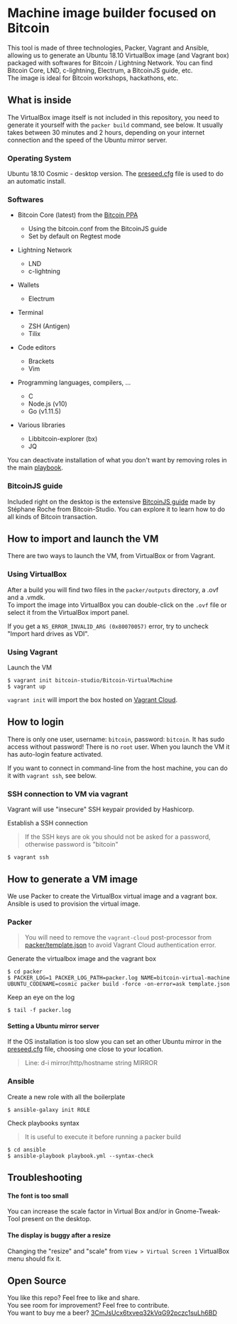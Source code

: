 # Machine image builder focused on Bitcoin

This tool is made of three technologies, Packer, Vagrant and Ansible, allowing us to generate an Ubuntu 18.10 VirtualBox 
image (and Vagrant box) packaged with softwares for Bitcoin / Lightning Network. You can find Bitcoin Core, LND, c-lightning, 
Electrum, a BitcoinJS guide, etc. <br/>
The image is ideal for Bitcoin workshops, hackathons, etc.


## What is inside

The VirtualBox image itself is not included in this repository, you need to generate it yourself with the `packer build` command, see below.
It usually takes between 30 minutes and 2 hours, depending on your internet connection and the speed of the Ubuntu mirror server.

### Operating System

Ubuntu 18.10 Cosmic - desktop version.
The [preseed.cfg](packer/http/preseed.cfg) file is used to do an automatic install.

### Softwares

- Bitcoin Core (latest) from the [Bitcoin PPA](https://launchpad.net/~bitcoin/+archive/ubuntu/bitcoin) 
  - Using the bitcoin.conf from the BitcoinJS guide
  - Set by default on Regtest mode

- Lightning Network  
  - LND
  - c-lightning  
  
- Wallets
  - Electrum  

- Terminal
  - ZSH (Antigen)
  - Tilix
    
- Code editors
  - Brackets
  - Vim

- Programming languages, compilers, ...
  - C
  - Node.js (v10)
  - Go (v1.11.5)  

- Various libraries
  - Libbitcoin-explorer (bx)
  - JQ


You can deactivate installation of what you don't want by removing roles in the main [playbook](ansible/playbook.yml).


### BitcoinJS guide

Included right on the desktop is the extensive [BitcoinJS guide](https://github.com/bitcoin-studio/Bitcoin-Programming-with-BitcoinJS)
made by Stéphane Roche from Bitcoin-Studio. You can explore it to learn how to do all kinds of Bitcoin transaction.


## How to import and launch the VM

There are two ways to launch the VM, from VirtualBox or from Vagrant.

### Using VirtualBox

After a build you will find two files in the `packer/outputs` directory, a .ovf and a .vmdk.  
To import the image into VirtualBox you can double-click on the `.ovf` file or select it from the VirtualBox import panel.

If you get a `NS_ERROR_INVALID_ARG (0x80070057)` error, try to uncheck "Import hard drives as VDI".  


### Using Vagrant

Launch the VM
```
$ vagrant init bitcoin-studio/Bitcoin-VirtualMachine
$ vagrant up
```

`vagrant init` will import the box hosted on [Vagrant Cloud](https://app.vagrantup.com/bitcoin-studio/boxes/Bitcoin-VirtualMachine).


## How to login

There is only one user, username: `bitcoin`, password: `bitcoin`. 
It has sudo access without password!
There is no `root` user.
When you launch the VM it has auto-login feature activated.

If you want to connect in command-line from the host machine, you can do it with `vagrant ssh`, see below.

### SSH connection to VM via vagrant

Vagrant will use "insecure" SSH keypair provided by Hashicorp.

Establish a SSH connection
> If the SSH keys are ok you should not be asked for a password, otherwise password is "bitcoin"
```
$ vagrant ssh
```


## How to generate a VM image 

We use Packer to create the VirtualBox virtual image and a vagrant box.
Ansible is used to provision the virtual image.

### Packer
> You will need to remove the `vagrant-cloud` post-processor from [packer/template.json](packer/template.json)
> to avoid Vagrant Cloud authentication error. 

Generate the virtualbox image and the vagrant box
```
$ cd packer
$ PACKER_LOG=1 PACKER_LOG_PATH=packer.log NAME=bitcoin-virtual-machine UBUNTU_CODENAME=cosmic packer build -force -on-error=ask template.json
```

Keep an eye on the log
```
$ tail -f packer.log
```

#### Setting a Ubuntu mirror server

If the OS installation is too slow you can set an other Ubuntu mirror in the 
[preseed.cfg](packer/http/preseed.cfg) file, choosing one close to your location.
> Line: d-i mirror/http/hostname string MIRROR


### Ansible

Create a new role with all the boilerplate
```
$ ansible-galaxy init ROLE
```

Check playbooks syntax
> It is useful to execute it before running a packer build
```
$ cd ansible
$ ansible-playbook playbook.yml --syntax-check
```


## Troubleshooting

#### The font is too small
You can increase the scale factor in Virtual Box and/or in Gnome-Tweak-Tool present on the desktop.

#### The display is buggy after a resize
Changing the "resize" and "scale" from `View > Virtual Screen 1` VirtualBox menu should fix it.


## Open Source 

You like this repo? Feel free to like and share. <br/>
You see room for improvement? Feel free to contribute. <br/>
You want to buy me a beer? [3CmJsUcx6txveq32kVqG92pczc1suLh6BD](bitcoin_donation.png) <br/>